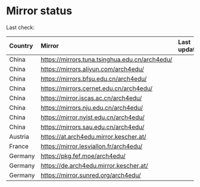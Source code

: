 <script src="./time.js"></script>
# Mirror status
Last check: <script type="text/javascript">localize(1700886056.1557903);</script>

|Country|Mirror|Last update|
|:------|:-----|:----------|
|China|https://mirrors.tuna.tsinghua.edu.cn/arch4edu/|<script type="text/javascript">localize(1700850670);</script>|
|China|https://mirrors.aliyun.com/arch4edu/|<script type="text/javascript">localize(1700850670);</script>|
|China|https://mirrors.bfsu.edu.cn/arch4edu/|<script type="text/javascript">localize(1700850670);</script>|
|China|https://mirrors.cernet.edu.cn/arch4edu/|<script type="text/javascript">localize(1700850670);</script>|
|China|https://mirror.iscas.ac.cn/arch4edu/|<script type="text/javascript">localize(1700850670);</script>|
|China|https://mirrors.nju.edu.cn/arch4edu/|<script type="text/javascript">localize(1700850670);</script>|
|China|https://mirror.nyist.edu.cn/arch4edu/|<script type="text/javascript">localize(1700850670);</script>|
|China|https://mirrors.sau.edu.cn/arch4edu/|<script type="text/javascript">localize(1700850670);</script>|
|Austria|https://at.arch4edu.mirror.kescher.at/|<script type="text/javascript">localize(1700850670);</script>|
|France|https://mirror.lesviallon.fr/arch4edu/|<script type="text/javascript">localize(1700850670);</script>|
|Germany|https://pkg.fef.moe/arch4edu/|<script type="text/javascript">localize(1700850670);</script>|
|Germany|https://de.arch4edu.mirror.kescher.at/|<script type="text/javascript">localize(1700850670);</script>|
|Germany|https://mirror.sunred.org/arch4edu/|<script type="text/javascript">localize(1700850670);</script>|

<script src="./tablefilter/tablefilter.js"></script>
<script src="./table.js"></script>